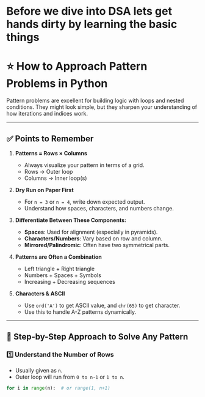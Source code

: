# Before we dive into DSA lets get hands dirty by learning the basic things 
# ⭐ How to Approach Pattern Problems in Python

Pattern problems are excellent for building logic with loops and nested conditions. They might look simple, but they sharpen your understanding of how iterations and indices work.

---

## ✅ Points to Remember

1. **Patterns = Rows × Columns**
   - Always visualize your pattern in terms of a grid.
   - Rows → Outer loop  
   - Columns → Inner loop(s)

2. **Dry Run on Paper First**
   - For `n = 3` or `n = 4`, write down expected output.
   - Understand how spaces, characters, and numbers change.

3. **Differentiate Between These Components:**
   - **Spaces**: Used for alignment (especially in pyramids).
   - **Characters/Numbers**: Vary based on row and column.
   - **Mirrored/Palindromic**: Often have two symmetrical parts.

4. **Patterns are Often a Combination**
   - Left triangle + Right triangle
   - Numbers + Spaces + Symbols
   - Increasing + Decreasing sequences

5. **Characters & ASCII**
   - Use `ord('A')` to get ASCII value, and `chr(65)` to get character.
   - Use this to handle A-Z patterns dynamically.

---

## 🧠 Step-by-Step Approach to Solve Any Pattern

### 1️⃣ Understand the Number of Rows
- Usually given as `n`.
- Outer loop will run from `0 to n-1` or `1 to n`.

```python
for i in range(n):  # or range(1, n+1)
